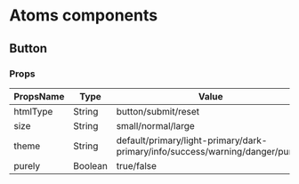 # Atoms components

## Button

### Props

| PropsName | Type | Value | Default |
| --- | --- | --- | --- |
| htmlType | String | button/submit/reset | button |
| size | String | small/normal/large | normal |
| theme | String |  default/primary/light-primary/dark-primary/info/success/warning/danger/purple | default |
| purely | Boolean | true/false | false |